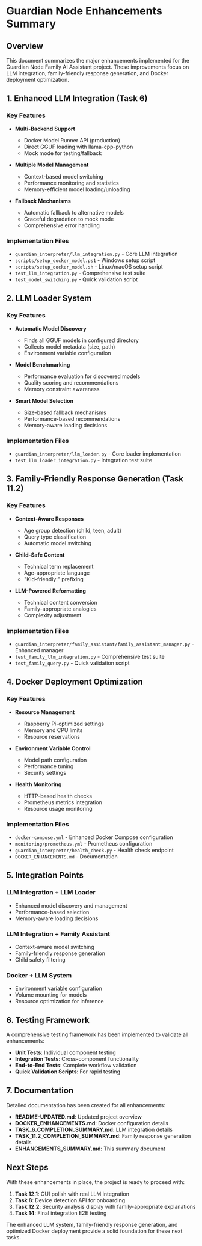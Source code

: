 # Guardian Node Enhancements Summary

## Overview

This document summarizes the major enhancements implemented for the Guardian Node Family AI Assistant project. These improvements focus on LLM integration, family-friendly response generation, and Docker deployment optimization.

## 1. Enhanced LLM Integration (Task 6)

### Key Features
- **Multi-Backend Support**
  - Docker Model Runner API (production)
  - Direct GGUF loading with llama-cpp-python
  - Mock mode for testing/fallback

- **Multiple Model Management**
  - Context-based model switching
  - Performance monitoring and statistics
  - Memory-efficient model loading/unloading

- **Fallback Mechanisms**
  - Automatic fallback to alternative models
  - Graceful degradation to mock mode
  - Comprehensive error handling

### Implementation Files
- `guardian_interpreter/llm_integration.py` - Core LLM integration
- `scripts/setup_docker_model.ps1` - Windows setup script
- `scripts/setup_docker_model.sh` - Linux/macOS setup script
- `test_llm_integration.py` - Comprehensive test suite
- `test_model_switching.py` - Quick validation script

## 2. LLM Loader System

### Key Features
- **Automatic Model Discovery**
  - Finds all GGUF models in configured directory
  - Collects model metadata (size, path)
  - Environment variable configuration

- **Model Benchmarking**
  - Performance evaluation for discovered models
  - Quality scoring and recommendations
  - Memory constraint awareness

- **Smart Model Selection**
  - Size-based fallback mechanisms
  - Performance-based recommendations
  - Memory-aware loading decisions

### Implementation Files
- `guardian_interpreter/llm_loader.py` - Core loader implementation
- `test_llm_loader_integration.py` - Integration test suite

## 3. Family-Friendly Response Generation (Task 11.2)

### Key Features
- **Context-Aware Responses**
  - Age group detection (child, teen, adult)
  - Query type classification
  - Automatic model switching

- **Child-Safe Content**
  - Technical term replacement
  - Age-appropriate language
  - "Kid-friendly:" prefixing

- **LLM-Powered Reformatting**
  - Technical content conversion
  - Family-appropriate analogies
  - Complexity adjustment

### Implementation Files
- `guardian_interpreter/family_assistant/family_assistant_manager.py` - Enhanced manager
- `test_family_llm_integration.py` - Comprehensive test suite
- `test_family_query.py` - Quick validation script

## 4. Docker Deployment Optimization

### Key Features
- **Resource Management**
  - Raspberry Pi-optimized settings
  - Memory and CPU limits
  - Resource reservations

- **Environment Variable Control**
  - Model path configuration
  - Performance tuning
  - Security settings

- **Health Monitoring**
  - HTTP-based health checks
  - Prometheus metrics integration
  - Resource usage monitoring

### Implementation Files
- `docker-compose.yml` - Enhanced Docker Compose configuration
- `monitoring/prometheus.yml` - Prometheus configuration
- `guardian_interpreter/health_check.py` - Health check endpoint
- `DOCKER_ENHANCEMENTS.md` - Documentation

## 5. Integration Points

### LLM Integration + LLM Loader
- Enhanced model discovery and management
- Performance-based selection
- Memory-aware loading decisions

### LLM Integration + Family Assistant
- Context-aware model switching
- Family-friendly response generation
- Child safety filtering

### Docker + LLM System
- Environment variable configuration
- Volume mounting for models
- Resource optimization for inference

## 6. Testing Framework

A comprehensive testing framework has been implemented to validate all enhancements:

- **Unit Tests**: Individual component testing
- **Integration Tests**: Cross-component functionality
- **End-to-End Tests**: Complete workflow validation
- **Quick Validation Scripts**: For rapid testing

## 7. Documentation

Detailed documentation has been created for all enhancements:

- **README-UPDATED.md**: Updated project overview
- **DOCKER_ENHANCEMENTS.md**: Docker configuration details
- **TASK_6_COMPLETION_SUMMARY.md**: LLM integration details
- **TASK_11.2_COMPLETION_SUMMARY.md**: Family response generation details
- **ENHANCEMENTS_SUMMARY.md**: This summary document

## Next Steps

With these enhancements in place, the project is ready to proceed with:

1. **Task 12.1**: GUI polish with real LLM integration
2. **Task 8**: Device detection API for onboarding
3. **Task 12.2**: Security analysis display with family-appropriate explanations
4. **Task 14**: Final integration E2E testing

The enhanced LLM system, family-friendly response generation, and optimized Docker deployment provide a solid foundation for these next tasks.